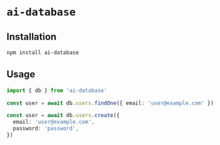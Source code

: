 # `ai-database`

## Installation

```bash
npm install ai-database
```

## Usage

```ts
import { db } from 'ai-database'

const user = await db.users.findOne({ email: 'user@example.com' })
```

```ts
const user = await db.users.create({
  email: 'user@example.com',
  password: 'password',
})
```
